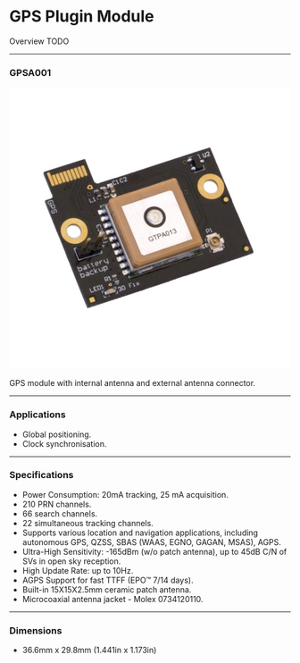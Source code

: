 # GPS Plugin Module

Overview TODO

---


### GPSA001

![alt text](/images/GPS/GPSA001.png "GPS module")


GPS module with internal antenna and external antenna connector.

---

### Applications

* Global positioning.
* Clock synchronisation.


---


### Specifications

* Power Consumption: 20mA tracking, 25 mA acquisition.
* 210 PRN channels.
* 66 search channels.
* 22 simultaneous tracking channels.
* Supports various location and navigation applications, including autonomous GPS, QZSS, SBAS (WAAS, EGNO, GAGAN, MSAS), AGPS. 
* Ultra-High Sensitivity: -165dBm (w/o patch antenna), up to 45dB C/N of SVs in open sky reception.
* High Update Rate: up to 10Hz.
* AGPS Support for fast TTFF (EPO™ 7/14 days).
* Built-in 15X15X2.5mm ceramic patch antenna.
* Microcoaxial antenna jacket - Molex 0734120110.

---


### Dimensions

* 36.6mm x 29.8mm (1.441in x 1.173in)
